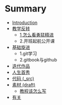 # Summary

* [Introduction](README.md)
* [教学反转](0MOOC/README.md)
   * [1,怎么看勇猛精进](0MOOC/1zen_yao_kan_yong_meng_jing_jin.md)
   * 2.开班起航公开课
* [基础旋进](1sTry/README.md)
   * 1.git学习
   * 2.gitbook与github
* [迭代作品](2nDev/README.md)
* [人生首秀](3rDemo/README.md)
* [代码 (_src)](_src/README.md)
* [素材 (draft)](draft/README.md)
   * [教程该怎么写](draft/how2tutorial.md)
* [有关](ABOUT.md)

